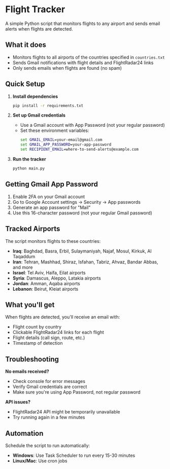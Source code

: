 # Flight Tracker

A simple Python script that monitors flights to any airport and sends email alerts when flights are detected.

## What it does

- Monitors flights to all airports of the countries specified in `countries.txt`
- Sends Gmail notifications with flight details and FlightRadar24 links
- Only sends emails when flights are found (no spam)

## Quick Setup

1. **Install dependencies**
   ```bash
   pip install -r requirements.txt
   ```

2. **Set up Gmail credentials**
   - Use a Gmail account with App Password (not your regular password)
   - Set these environment variables:
     ```cmd
     set GMAIL_EMAIL=your-email@gmail.com
     set GMAIL_APP_PASSWORD=your-app-password
     set RECIPIENT_EMAIL=where-to-send-alerts@example.com
     ```

3. **Run the tracker**
   ```bash
   python main.py
   ```

## Getting Gmail App Password

1. Enable 2FA on your Gmail account
2. Go to Google Account settings → Security → App passwords
3. Generate an app password for "Mail"
4. Use this 16-character password (not your regular Gmail password)

## Tracked Airports

The script monitors flights to these countries:
- **Iraq**: Baghdad, Basra, Erbil, Sulaymaniyah, Najaf, Mosul, Kirkuk, Al Taqaddum
- **Iran**: Tehran, Mashhad, Shiraz, Isfahan, Tabriz, Ahvaz, Bandar Abbas, and more
- **Israel**: Tel Aviv, Haifa, Eilat airports
- **Syria**: Damascus, Aleppo, Latakia airports  
- **Jordan**: Amman, Aqaba airports
- **Lebanon**: Beirut, Kleiat airports

## What you'll get

When flights are detected, you'll receive an email with:
- Flight count by country
- Clickable FlightRadar24 links for each flight
- Flight details (call sign, route, etc.)
- Timestamp of detection

## Troubleshooting

**No emails received?**
- Check console for error messages
- Verify Gmail credentials are correct
- Make sure you're using App Password, not regular password

**API issues?**
- FlightRadar24 API might be temporarily unavailable
- Try running again in a few minutes

## Automation

Schedule the script to run automatically:
- **Windows**: Use Task Scheduler to run every 15-30 minutes
- **Linux/Mac**: Use cron jobs
